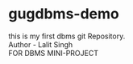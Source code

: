# gugdbms-demo
this is my first dbms git Repository. <br>
Author - Lalit Singh <br>
FOR DBMS MINI-PROJECT
